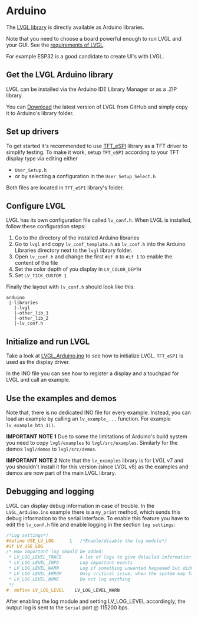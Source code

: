 
# Arduino

The [LVGL library](https://github.com/lvgl/lvgl) is directly available as Arduino libraries.

Note that you need to choose a board powerful enough to run LVGL and your GUI.  See the [requirements of LVGL](https://docs.lvgl.io/master/intro/index.html#requirements).

For example ESP32 is a good candidate to create UI's with LVGL.

## Get the LVGL Arduino library

LVGL can be installed via the Arduino IDE Library Manager or as a .ZIP library.

You can [Download](https://github.com/lvgl/lvgl/archive/refs/heads/master.zip) the latest version of LVGL from GitHub and simply copy it to Arduino's library folder.

## Set up drivers

To get started it's recommended to use [TFT_eSPI](https://github.com/Bodmer/TFT_eSPI) library as a TFT driver to simplify testing.
To make it work, setup `TFT_eSPI` according to your TFT display type via editing either
- `User_Setup.h`
- or by selecting a configuration in the `User_Setup_Select.h`

Both files are located in `TFT_eSPI` library's folder.

## Configure LVGL

LVGL has its own configuration file called `lv_conf.h`. When LVGL is installed, follow these configuration steps:
1. Go to the directory of the installed Arduino libraries
2. Go to `lvgl` and copy `lv_conf_template.h` as `lv_conf.h` into the Arduino Libraries directory next to the `lvgl` library folder.
3. Open `lv_conf.h` and change the first `#if 0` to `#if 1` to enable the content of the file
4. Set the color depth of you display in `LV_COLOR_DEPTH`
5. Set `LV_TICK_CUSTOM 1`

Finally the layout with `lv_conf.h` should look like this:
```
arduino
 |-libraries
   |-lvgl
   |-other_lib_1
   |-other_lib_2
   |-lv_conf.h
```

## Initialize and run LVGL

Take a look at [LVGL_Arduino.ino](https://github.com/lvgl/lvgl/blob/master/examples/arduino/LVGL_Arduino/LVGL_Arduino.ino) to see how to initialize LVGL.
`TFT_eSPI` is used as the display driver.

In the INO file you can see how to register a display and a touchpad for LVGL and call an example.

## Use the examples and demos

Note that, there is no dedicated INO file for every example. Instead, you can load an example by calling an `lv_example_...` function. For example `lv_example_btn_1()`.

**IMPORTANT NOTE 1**
Due to some the limitations of Arduino's build system you need to copy `lvgl/examples` to `lvgl/src/examples`. Similarly for the demos `lvgl/demos` to `lvgl/src/demos`.


**IMPORTANT NOTE 2**
Note that the `lv_examples` library is for LVGL v7 and you shouldn't install it for this version (since LVGL v8)
as the examples and demos are now part of the main LVGL library.

## Debugging and logging

LVGL can display debug information in case of trouble.
In the `LVGL_Arduino.ino` example there is a `my_print` method, which sends this debug information to the serial interface.
To enable this feature you have to edit the `lv_conf.h` file and enable logging in the section `log settings`:

```c
/*Log settings*/
#define USE_LV_LOG      1   /*Enable/disable the log module*/
#if LV_USE_LOG
/* How important log should be added:
 * LV_LOG_LEVEL_TRACE       A lot of logs to give detailed information
 * LV_LOG_LEVEL_INFO        Log important events
 * LV_LOG_LEVEL_WARN        Log if something unwanted happened but didn't cause a problem
 * LV_LOG_LEVEL_ERROR       Only critical issue, when the system may fail
 * LV_LOG_LEVEL_NONE        Do not log anything
 */
#  define LV_LOG_LEVEL    LV_LOG_LEVEL_WARN
```

After enabling the log module and setting LV_LOG_LEVEL accordingly, the output log is sent to the `Serial` port @ 115200 bps.

